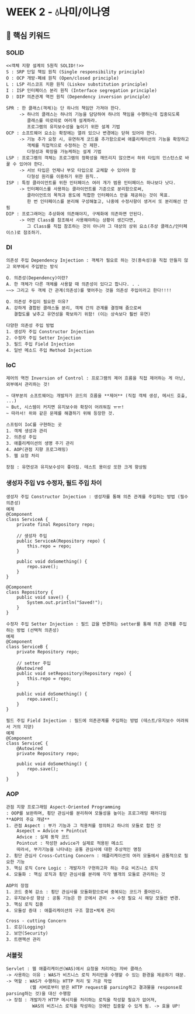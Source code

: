# WEEK 2 - 💧나미/이나영
## 🔑 핵심 키워드
### SOLID
    <<객체 지향 설계의 5원칙 SOLID!!>>
    S : SRP 단일 책임 원칙 (Single responsibility principle)
    O : OCP 개방-폐쇄 원칙 (Open/closed principle)
    L : LSP 리스코프 치환 원칙 (Liskov substitution principle)
    I : ISP 인터페이스 분리 원칙 (Interface segregation principle)
    D : DIP 의존관계 역전 원칙 (Dependency inversion principle)

    SPR : 한 클래스(객체)는 단 하나의 책임만 가져야 한다. 
         -> 하나의 클래스는 하나의 기능을 담당하여 하나의 책임을 수행하는데 집중되도록
            클래스를 따로따로 여러개 설계하라. 
            프로그램의 유지보수성을 높이기 위한 설계 기법
    OCP : 소프트웨어 요소는 확장에는 열려 있으나 변경에는 닫혀 있어야 한다.
         -> 기능 추가 요청 시, 유연하게 코드를 추가함으로써 애플리케이션의 기능을 확장하고
            객체를 직접적으로 수정하는 건 제한.
            다형성과 확장을 가능케하는 설계 기법
    LSP : 프로그램의 객체는 프로그램의 정확성을 깨뜨리지 않으면서 하위 타입의 인스턴스로 바꿀 수 있어야 한다. 
         -> 서브 타입은 언제나 부모 타입으로 교체할 수 있어야 함
            다형성 원리를 이용하기 위한 원칙..
    ISP : 특정 클라이언트를 위한 인터페이스 여러 개가 범용 인터페이스 하나보다 낫다.
         -> 인터페이스를 사용하는 클라이언트를 기준으로 분리함으로써, 
            클라이언트의 목적과 용도에 적합한 인터페이스 만을 제공하는 것이 목표.
            한 번 인터페이스를 분리해 구성해놓고, 나중에 수정사항이 생겨서 또 분리해선 안됨
    DIP : 프로그래머는 추상화에 의존해야지, 구체화에 의존하면 안된다. 
         -> 어떤 Class를 참조해서 사용해야하는 상황이 생긴다면, 
            그 Class를 직접 참조하는 것이 아니라 그 대상의 상위 요소(추상 클래스/인터페이스)로 참조하기.
### DI
    의존성 주입 Dependency Injection : 객체가 필요로 하는 것(종속성)을 직접 만들지 않고 외부에서 주입받는 방식    

    Q. 의존성(Dependency)이란?
    A. 한 객체가 다른 객체를 사용할 때 의존성이 있다고 합니다. . .
    ~~> 그리고 두 객체 간 관계(의존성)를 맺어주는 것을 의존성 주입이라고 한다!!!!

    Q. 의존성 주입이 필요한 이유?
    A. 강하게 결합된 클래스들 분리, 객체 간의 관계를 결정해 줌으로써 
       결합도를 낮추고 유연성을 확보하기 위함! (이는 상속보다 훨씬 유연)
    
    다양한 의존성 주입 방법
    1. 생성자 주입 Constructor Injection
    2. 수정자 주입 Setter Injection
    3. 필드 주입 Field Injection
    4. 일반 메소드 주입 Method Injection
### IoC
    제어의 역전 Inversion of Control : 프로그램의 제어 흐름을 직접 제어하는 게 아닌, 외부에서 관리하는 것!
    
    ~ 대부분의 소프트웨어는 개발자가 코드의 흐름을 **제어** (직접 객체 생성, 메서드 호출, ...)
    ~ But, 시스템이 커지면 유지보수와 확장이 어려워짐 ㅠㅠ! 
    ~ 따라서! 위와 같은 문제를 해결하기 위해 등장한 것. 
    
    스프링이 IoC를 구현하는 곳
    1. 객체 생성과 관리
    2. 의존성 주입
    3. 애플리케이션의 생명 주기 관리
    4. AOP(관점 지향 프로그래밍)
    5. 웹 요청 처리 

    장점 : 유연성과 유지보수성이 좋아짐. 테스트 용이성 또한 크게 향상됨
### 생성자 주입 VS 수정자, 필드 주입 차이
    생성자 주입 Constructor Injection : 생성자를 통해 의존 관계를 주입하는 방법 (필수 의존성)
    예제 
    @Component
    class ServiceA {
        private final Repository repo;
    
        // 생성자 주입
        public ServiceA(Repository repo) {
            this.repo = repo;
        }
    
        public void doSomething() {
            repo.save();
        }
    }
    
    @Component
    class Repository {
        public void save() {
            System.out.println("Saved!");
        }
    }

    수정자 주입 Setter Injection : 필드 값을 변경하는 setter를 통해 의존 관계를 주입하는 방법 (선택적 의존성)
    예제
    @Component
    class ServiceB {
        private Repository repo;
    
        // setter 주입
        @Autowired
        public void setRepository(Repository repo) {
            this.repo = repo;
        }
    
        public void doSomething() {
            repo.save();
        }
    }

    필드 주입 Field Injection : 필드에 의존관계를 주입하는 방법 (테스트/유지보수 어려워서 거의 지양)
    예제
    @Component
    class ServiceC {
        @Autowired
        private Repository repo;
    
        public void doSomething() {
            repo.save();
        }
    }

### AOP
    관점 지향 프로그래밍 Aspect-Oriented Programming 
    : OOP를 보완하며, 횡단 관심사를 분리하여 모듈성을 높이는 프로그래밍 패러다임
    **AOP의 주요 개념**
    1. 관점 Aspect : 부가 기능과 그 적용처를 정의하고 하나의 모듈로 합친 것
        Asepect = Advice + Pointcut
        Advice : 실제 동작 코드
        Pointcut : 작성한 advice가 실제로 적용된 메소드 
        따라서, 부가기능을 나타내는 공통 관심사에 대한 추상적인 명칭 
    2. 횡단 관심사 Cross-Cutting Concern : 애플리케이션의 여러 모듈에서 공통적으로 필요한 기능
    3. 핵심 로직 Core Logic : 개발자가 구현하고자 하는 주요 비즈니스 로직
    4. 모듈화 : 핵심 로직과 횡단 관심사를 분리해 각각 별개의 모듈로 관리하는 것 

    AOP의 장점
    1. 코드 중복 감소 : 횡단 관심사를 모듈화함으로써 중복되는 코드가 줄어든다. 
    2. 유지보수성 향상 : 공통 기능은 한 곳에서 관리 -> 수정 필요 시 해당 모둘만 변경.
    3. 핵심 로직 집중 
    4. 모듈성 증대 : 애플리케이션의 구조 깔끔•체계 관리
    
    Cross - cutting Concern
    1. 로깅(Logging)
    2. 보안(Security)
    3. 트랜잭션 관리 
### 서블릿
    Servlet : 웹 애플리케이션(WAS)에서 요청을 처리하는 자바 클래스 
    -> 사용하는 이유 : WAS가 비즈니스 로직 처리만을 수행할 수 있는 환경을 제공하기 때문. 
    -> 역할 : WAS가 수행하는 HTTP 처리 및 가공 작업
             (웹 서버로부터 받은 HTTP request를 parsing하고 결과물을 response로 parsing하는 것)을 대신 수행함
    -> 장점 : 개발자가 HTTP 메시지를 처리하는 로직을 작성할 필요가 없어져, 
              WAS의 비즈니스 로직을 작성하는 것에만 집중할 수 있게 됨. -> 효율 UP!